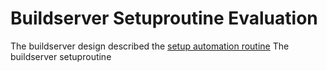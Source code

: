 # Buildserver Setuproutine Evaluation
The buildserver design described the [setup automation
routine](../design/buildserver.md#setup-automation-routine) The buildserver
setuproutine
